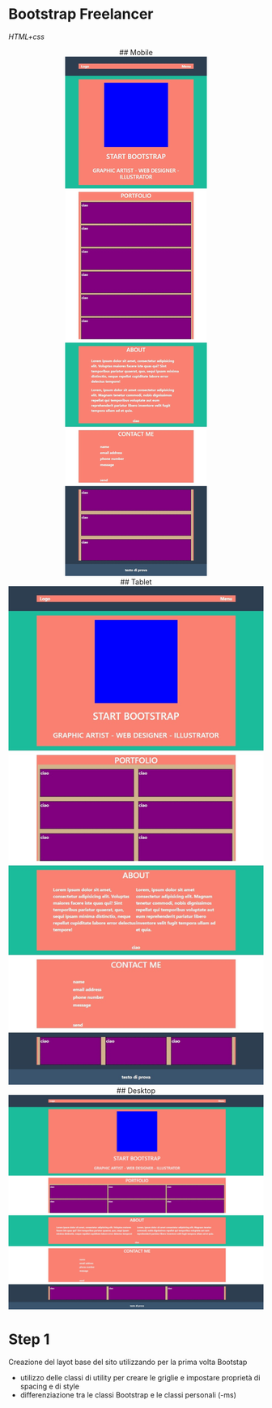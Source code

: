 # Bootstrap Freelancer

_HTML+css_

<div align="center">
    <div>## Mobile</div>
    <img src="https://github.com/CaldatoLuca/html-css-bootstrap-freelancer/raw/main/readme-img/mobile.jpeg">
</div>

<div align="center">
    <div>## Tablet</div>
    <img src="https://github.com/CaldatoLuca/html-css-bootstrap-freelancer/raw/main/readme-img/tablet.jpeg">
</div>

<div align="center">
    <div>## Desktop</div>
    <img src="https://github.com/CaldatoLuca/html-css-bootstrap-freelancer/raw/main/readme-img/desktop.jpeg">
</div>

# Step 1

Creazione del layot base del sito utilizzando per la prima volta Bootstap

- utilizzo delle classi di utility per creare le griglie e impostare proprietà di spacing e di style
- differenziazione tra le classi Bootstrap e le classi personali (-ms)
